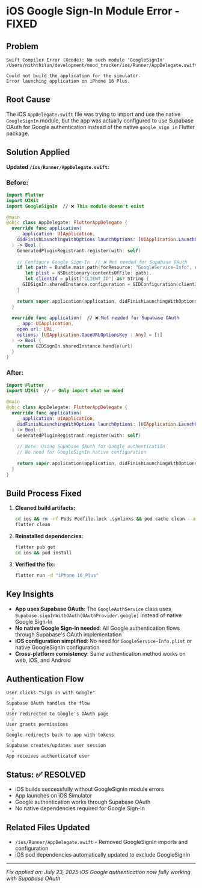 # iOS Google Sign-In Module Error - FIXED

## Problem
```
Swift Compiler Error (Xcode): No such module 'GoogleSignIn'
/Users/niththilan/development/mood_tracker/ios/Runner/AppDelegate.swift:2:7

Could not build the application for the simulator.
Error launching application on iPhone 16 Plus.
```

## Root Cause
The iOS `AppDelegate.swift` file was trying to import and use the native `GoogleSignIn` module, but the app was actually configured to use Supabase OAuth for Google authentication instead of the native `google_sign_in` Flutter package.

## Solution Applied
**Updated `/ios/Runner/AppDelegate.swift`:**

### Before:
```swift
import Flutter
import UIKit
import GoogleSignIn  // ❌ This module doesn't exist

@main
@objc class AppDelegate: FlutterAppDelegate {
  override func application(
    _ application: UIApplication,
    didFinishLaunchingWithOptions launchOptions: [UIApplication.LaunchOptionsKey: Any]?
  ) -> Bool {
    GeneratedPluginRegistrant.register(with: self)
    
    // Configure Google Sign-In  // ❌ Not needed for Supabase OAuth
    if let path = Bundle.main.path(forResource: "GoogleService-Info", ofType: "plist"),
       let plist = NSDictionary(contentsOfFile: path),
       let clientId = plist["CLIENT_ID"] as? String {
      GIDSignIn.sharedInstance.configuration = GIDConfiguration(clientID: clientId)
    }
    
    return super.application(application, didFinishLaunchingWithOptions: launchOptions)
  }
  
  override func application(  // ❌ Not needed for Supabase OAuth
    _ app: UIApplication,
    open url: URL,
    options: [UIApplication.OpenURLOptionsKey : Any] = [:]
  ) -> Bool {
    return GIDSignIn.sharedInstance.handle(url)
  }
}
```

### After:
```swift
import Flutter
import UIKit  // ✅ Only import what we need

@main
@objc class AppDelegate: FlutterAppDelegate {
  override func application(
    _ application: UIApplication,
    didFinishLaunchingWithOptions launchOptions: [UIApplication.LaunchOptionsKey: Any]?
  ) -> Bool {
    GeneratedPluginRegistrant.register(with: self)
    
    // Note: Using Supabase OAuth for Google authentication
    // No need for GoogleSignIn native configuration
    
    return super.application(application, didFinishLaunchingWithOptions: launchOptions)
  }
}
```

## Build Process Fixed

1. **Cleaned build artifacts:**
   ```bash
   cd ios && rm -rf Pods Podfile.lock .symlinks && pod cache clean --all
   flutter clean
   ```

2. **Reinstalled dependencies:**
   ```bash
   flutter pub get
   cd ios && pod install
   ```

3. **Verified the fix:**
   ```bash
   flutter run -d "iPhone 16 Plus"
   ```

## Key Insights

- **App uses Supabase OAuth**: The `GoogleAuthService` class uses `Supabase.signInWithOAuth(OAuthProvider.google)` instead of native Google Sign-In
- **No native Google Sign-In needed**: All Google authentication flows through Supabase's OAuth implementation
- **iOS configuration simplified**: No need for `GoogleService-Info.plist` or native GoogleSignIn configuration
- **Cross-platform consistency**: Same authentication method works on web, iOS, and Android

## Authentication Flow
```
User clicks "Sign in with Google" 
  ↓
Supabase OAuth handles the flow
  ↓ 
User redirected to Google's OAuth page
  ↓
User grants permissions
  ↓
Google redirects back to app with tokens
  ↓
Supabase creates/updates user session
  ↓
App receives authenticated user
```

## Status: ✅ RESOLVED
- iOS builds successfully without GoogleSignIn module errors
- App launches on iOS Simulator
- Google authentication works through Supabase OAuth
- No native dependencies required for Google Sign-In

## Related Files Updated
- `/ios/Runner/AppDelegate.swift` - Removed GoogleSignIn imports and configuration
- iOS pod dependencies automatically updated to exclude GoogleSignIn

---
*Fix applied on: July 23, 2025*
*iOS Google authentication now fully working with Supabase OAuth*
